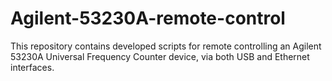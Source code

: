 # Agilent-53230A-remote-control
This repository contains developed scripts for remote controlling an Agilent 53230A Universal Frequency Counter device, via both USB and Ethernet interfaces.
